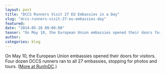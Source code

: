 ```yaml
---
layout: post
title: "DCCS Runners Visit 27 EU Embassies in a Day"
slug: "dccs-runners-visit-27-eu-embassies-day"
featured: 
date: "2014-05-28 09:00:00"
teaser: "On May 10, the European Union embassies opened their doors for visitors. Four dozen DCCS runners ran to all 27 embassies, stopping for photos and tours."
author:
categories: blog
---
```

<p><span>On May 10, the European Union embassies opened their doors for visitors. Four dozen DCCS runners ran to all 27 embassies, stopping for photos and tours. (</span><a href="http://runindc.com/eu-runners-visit-27-embassies-on-eu-day/">More at RunInDC</a>.<span>)</span></p>



